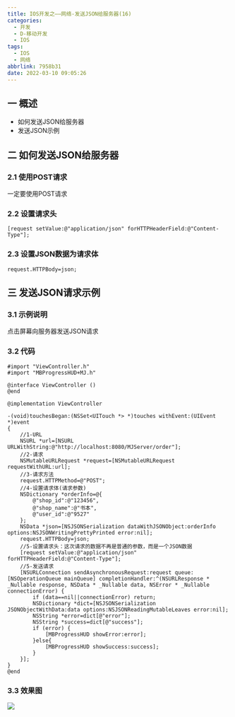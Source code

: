 ```yaml
---
title: IOS开发之——网络-发送JSON给服务器(16)
categories:
  - 开发
  - D-移动开发
  - IOS
tags:
  - IOS
  - 网络
abbrlink: 7958b31
date: 2022-03-10 09:05:26
---
```

## 一 概述

* 如何发送JSON给服务器
* 发送JSON示例

<!--more-->

## 二 如何发送JSON给服务器

### 2.1 使用POST请求

一定要使用POST请求

### 2.2 设置请求头

```
[request setValue:@"application/json" forHTTPHeaderField:@"Content-Type"];
```

### 2.3 设置JSON数据为请求体

```
request.HTTPBody=json;
```

## 三 发送JSON请求示例

### 3.1 示例说明

点击屏幕向服务器发送JSON请求

### 3.2 代码

```
#import "ViewController.h"
#import "MBProgressHUD+MJ.h"

@interface ViewController ()
@end

@implementation ViewController

-(void)touchesBegan:(NSSet<UITouch *> *)touches withEvent:(UIEvent *)event
{
    //1-URL
    NSURL *url=[NSURL URLWithString:@"http://localhost:8080/MJServer/order"];
    //2-请求
    NSMutableURLRequest *request=[NSMutableURLRequest requestWithURL:url];
    //3-请求方法
    request.HTTPMethod=@"POST";
    //4-设置请求体(请求参数)
    NSDictionary *orderInfo=@{
        @"shop_id":@"123456",
        @"shop_name":@"书本",
        @"user_id":@"9527"
    };
    NSData *json=[NSJSONSerialization dataWithJSONObject:orderInfo options:NSJSONWritingPrettyPrinted error:nil];
    request.HTTPBody=json;
    //5-设置请求头：这次请求的数据不再是普通的参数，而是一个JSON数据
    [request setValue:@"application/json" forHTTPHeaderField:@"Content-Type"];
    //5-发送请求
    [NSURLConnection sendAsynchronousRequest:request queue:[NSOperationQueue mainQueue] completionHandler:^(NSURLResponse * _Nullable response, NSData * _Nullable data, NSError * _Nullable connectionError) {
        if (data==nil||connectionError) return;
        NSDictionary *dict=[NSJSONSerialization JSONObjectWithData:data options:NSJSONReadingMutableLeaves error:nil];
        NSString *error=dict[@"error"];
        NSString *success=dict[@"success"];
        if (error) {
            [MBProgressHUD showError:error];
        }else{
            [MBProgressHUD showSuccess:success];
        }
    }];
}
@end
```

### 3.3 效果图

![][1]



[1]:https://cdn.staticaly.com/gh/PGzxc/CDN/master/blog-ios/ios-http-send-json-service.gif